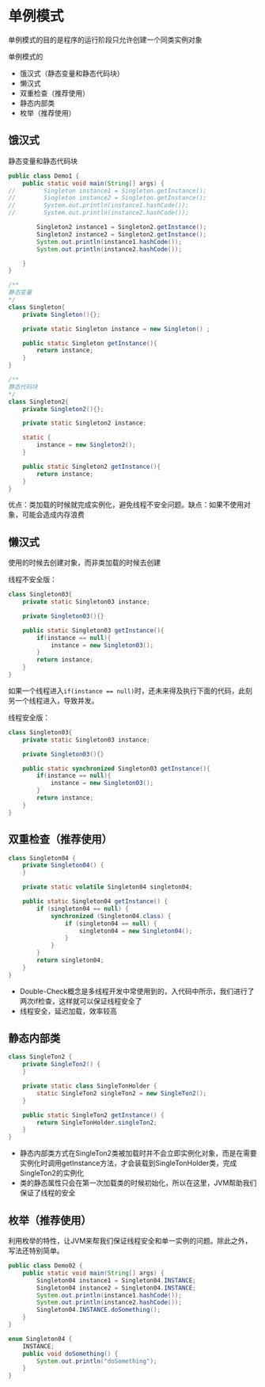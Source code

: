 # 单例模式

单例模式的目的是程序的运行阶段只允许创建一个同类实例对象

单例模式的

* 饿汉式（静态变量和静态代码块）
* 懒汉式
* 双重检查（推荐使用）
* 静态内部类
* 枚举（推荐使用）

## 饿汉式

静态变量和静态代码块

```java
public class Demo1 {
    public static void main(String[] args) {
//        Singleton instance1 = Singleton.getInstance();
//        Singleton instance2 = Singleton.getInstance();
//        System.out.println(instance1.hashCode());
//        System.out.println(instance2.hashCode());

        Singleton2 instance1 = Singleton2.getInstance();
        Singleton2 instance2 = Singleton2.getInstance();
        System.out.println(instance1.hashCode());
        System.out.println(instance2.hashCode());

    }
}

/**
静态变量
*/
class Singleton{
    private Singleton(){};

    private static Singleton instance = new Singleton() ;

    public static Singleton getInstance(){
        return instance;
    }
}

/**
静态代码块
*/
class Singleton2{
    private Singleton2(){};

    private static Singleton2 instance;

    static {
        instance = new Singleton2();
    }

    public static Singleton2 getInstance(){
        return instance;
    }
}
```

优点：类加载的时候就完成实例化，避免线程不安全问题。缺点：如果不使用对象，可能会造成内存浪费

## 懒汉式

使用的时候去创建对象，而非类加载的时候去创建

线程不安全版：

```java
class Singleton03{
    private static Singleton03 instance;

    private Singleton03(){}

    public static Singleton03 getInstance(){
        if(instance == null){
            instance = new Singleton03();
        }
        return instance;
    }
}
```

如果一个线程进入`if(instance == null)`时，还未来得及执行下面的代码，此刻另一个线程进入，导致并发。

线程安全版：

```java
class Singleton03{
    private static Singleton03 instance;

    private Singleton03(){}

    public static synchronized Singleton03 getInstance(){
        if(instance == null){
            instance = new Singleton03();
        }
        return instance;
    }
}
```

## 双重检查（推荐使用）

```java
class Singleton04 {
    private Singleton04() {
    }

    private static volatile Singleton04 singleton04;

    public static Singleton04 getInstance() {
        if (singleton04 == null) {
            synchronized (Singleton04.class) {
                if (singleton04 == null) {
                    singleton04 = new Singleton04();
                }
            }
        }
        return singleton04;
    }
}
```

* Double-Check概念是多线程开发中常使用到的，入代码中所示，我们进行了两次if检查，这样就可以保证线程安全了
* 线程安全，延迟加载，效率较高

## 静态内部类

```java
class SingleTon2 {
    private SingleTon2() {
    }

    private static class SingleTonHolder {
        static SingleTon2 singleTon2 = new SingleTon2();
    }

    public static SingleTon2 getInstance() {
        return SingleTonHolder.singleTon2;
    }
}
```

* 静态内部类方式在SingleTon2类被加载时并不会立即实例化对象，而是在需要实例化时调用getInstance方法，才会装载到SingleTonHolder类，完成SingleTon2的实例化
* 类的静态属性只会在第一次加载类的时候初始化，所以在这里，JVM帮助我们保证了线程的安全

## 枚举（推荐使用）

利用枚举的特性，让JVM来帮我们保证线程安全和单一实例的问题。除此之外，写法还特别简单。

```java
public class Demo02 {
    public static void main(String[] args) {
        Singleton04 instance1 = Singleton04.INSTANCE;
        Singleton04 instance2 = Singleton04.INSTANCE;
        System.out.println(instance1.hashCode());
        System.out.println(instance2.hashCode());
        Singleton04.INSTANCE.doSomething();
    }
}

enum Singleton04 {
    INSTANCE;
    public void doSomething() {
        System.out.println("doSomething");
    }
}
```